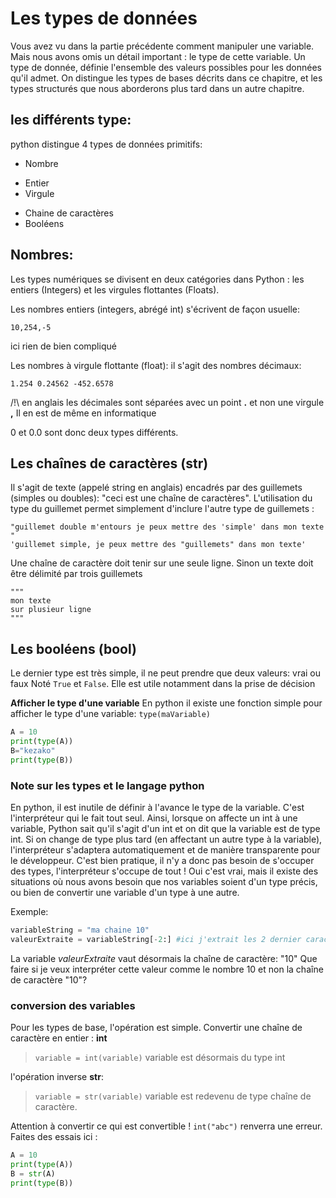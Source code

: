 # Les types de données

Vous avez vu dans la partie précédente comment manipuler une variable. Mais nous avons omis un détail important : le type de cette variable.
Un type de donnée, définie l'ensemble des valeurs possibles pour les données qu'il admet.
On distingue les types de bases décrits dans ce chapitre,
et les types structurés que nous aborderons plus tard dans un autre chapitre.

## les différents type:
python distingue 4 types de données primitifs:
+ Nombre
- Entier
- Virgule
+ Chaine de caractères
+ Booléens

## Nombres:
Les types numériques se divisent en deux catégories dans Python : les entiers (Integers) et les virgules flottantes (Floats).

Les nombres entiers (integers, abrégé int) s'écrivent de façon usuelle:
```
10,254,-5
```
ici rien de bien compliqué

Les nombres à virgule flottante (float): il s'agit des nombres décimaux:
```
1.254 0.24562 -452.6578
```

/!\ en anglais les décimales sont séparées avec un point **.** et non une virgule **,**
Il en est de même en informatique


0 et 0.0 sont donc deux types différents.



## Les chaînes de caractères (str)
Il s'agit de texte (appelé string en anglais) encadrés par des guillemets (simples ou doubles): "ceci est une chaîne de caractères".
L'utilisation du type du guillemet permet simplement d'inclure l'autre type de guillemets :
```
"guillemet double m'entours je peux mettre des 'simple' dans mon texte "
'guillemet simple, je peux mettre des "guillemets" dans mon texte'
```

Une chaîne de caractère doit tenir sur une seule ligne. Sinon un texte doit être délimité par trois guillemets
```
"""
mon texte
sur plusieur ligne
"""
```



## Les booléens (bool)
Le dernier type est très simple, il ne peut prendre que deux valeurs: vrai ou faux
Noté ``` True ``` et ``` False ```. Elle est utile notamment dans la prise de décision

**Afficher le type d'une variable**
En python il existe une fonction simple pour afficher le type d'une variable: ``` type(maVariable) ```

```python runnable
A = 10
print(type(A))
B="kezako"
print(type(B))
```


### Note sur les types et le langage python

En python, il est inutile de définir à l'avance le type de la variable. C'est l'interpréteur qui le fait tout seul.
Ainsi, lorsque on affecte un int à une variable, Python sait qu'il s'agit d'un int et on dit que la variable est de type int.
Si on change de type plus tard (en affectant un autre type à la variable), l'interpréteur s'adaptera automatiquement et de manière transparente pour le développeur.
C'est bien pratique, il n'y a donc pas besoin de s'occuper des types, l'interpréteur s'occupe de tout !
Oui c'est vrai, mais il existe des situations où nous avons besoin que nos variables soient d'un type précis, ou bien de convertir une variable d'un type à une autre.

Exemple:
```python
variableString = "ma chaine 10"
valeurExtraite = variableString[-2:] #ici j'extrait les 2 dernier caractere de la chaine: 10
```
La variable _valeurExtraite_ vaut désormais la chaîne de caractère: "10"
Que faire si je veux interpréter cette valeur comme le nombre 10 et non la chaîne de caractère "10"?

### conversion des variables
Pour les types de base, l'opération est simple.
Convertir une chaîne de caractère en entier : **int**
> ```variable = int(variable)```
variable est désormais du type int

l'opération inverse **str**:

>```variable = str(variable)```
variable est redevenu de type chaîne de caractère.

Attention à convertir ce qui est convertible ! ```int("abc")``` renverra une erreur.
Faites des essais ici :

```python runnable
A = 10
print(type(A))
B = str(A)
print(type(B))
```
